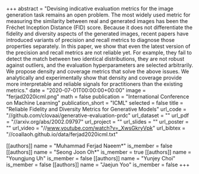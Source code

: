 +++
abstract = "Devising indicative evaluation metrics for the image generation task remains an open problem. The most widely used metric for measuring the similarity between real and generated images has been the Fréchet Inception Distance (FID) score. Because it does not differentiate the fidelity and diversity aspects of the generated images, recent papers have introduced variants of precision and recall metrics to diagnose those properties separately. In this paper, we show that even the latest version of the precision and recall metrics are not reliable yet. For example, they fail to detect the match between two identical distributions, they are not robust against outliers, and the evaluation hyperparameters are selected arbitrarily. We propose density and coverage metrics that solve the above issues. We analytically and experimentally show that density and coverage provide more interpretable and reliable signals for practitioners than the existing metrics."
date = "2020-07-01T00:00:00+00:00"
image = "ferjad2020icml.png"
math = false
publication = "International Conference on Machine Learning"
publication_short = "ICML"
selected = false
title = "Reliable Fidelity and Diversity Metrics for Generative Models"
url_code = "//github.com/clovaai/generative-evaluation-prdc"
url_dataset = ""
url_pdf = "//arxiv.org/abs/2002.09797"
url_project = ""
url_slides = ""
url_poster = ""
url_video = "//www.youtube.com/watch?v=_XwsGkryVpk"
url_bibtex = "//coallaoh.github.io/data/ferjad2020icml.txt"

[[authors]]
    name = "Muhammad Ferjad Naeem*"
    is_member = false
[[authors]]
    name = "Seong Joon Oh*"
    is_member = true
[[authors]]
    name = "Youngjung Uh"
    is_member = false
[[authors]]
    name = "Yunjey Choi"
    is_member = false
[[authors]]
    name = "Jaejun Yoo"
    is_member = false
+++
